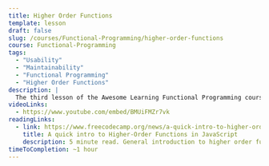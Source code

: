 ```yaml
---
title: Higher Order Functions
template: lesson
draft: false
slug: /courses/Functional-Programming/higher-order-functions
course: Functional-Programming
tags:
  - "Usability"
  - "Maintainability"
  - "Functional Programming"
  - "Higher Order Functions"
description: |
  The third lesson of the Awesome Learning Functional Programming course will teach students how to write and utilize higher order functions in your code to better compose reusable functions.
videoLinks:
  - https://www.youtube.com/embed/BMUiFMZr7vk
readingLinks:
  - link: https://www.freecodecamp.org/news/a-quick-intro-to-higher-order-functions-in-javascript-1a014f89c6b/
    title: A quick intro to Higher-Order Functions in JavaScript
    description: 5 minute read. General introduction to higher order functions in JavaScript.
timeToCompletion: ~1 hour
---
```

